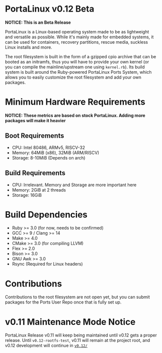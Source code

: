 # PortaLinux v0.12 Beta

**NOTICE: This is an Beta Release**

PortaLinux is a Linux-based operating system made to be as lightweight and
versatile as possible. While it's mainly made for embedded systems, it can be
used for containers, recovery partitions, rescue media, suckless Linux installs
and more.

The root filesystem is built in the form of a gzipped cpio archive that can be
booted as an initramfs, thus you will have to provide your own kernel (or you
can compile the mainline/upstream one using `kernel.rb`). Its build system is
built around the Ruby-powered PortaLinux Ports System, which allows you to
easily customize the root filesystem and add your own packages.

# Minimum Hardware Requirements

**NOTICE: These metrics are based on stock PortaLinux. Adding more packages will make it heavier**

## Boot Requirements

- CPU: Intel 80486, ARMv5, RISCV-32
- Memory: 64MiB (x86), 32MiB (ARM/RISCV)
- Storage: 8-10MiB (Depends on arch)

## Build Requirements

- CPU: Irrelevant. Memory and Storage are more important here
- Memory: 2GiB at 2 threads
- Storage: 16GiB

# Build Dependencies

- Ruby >= 3.0 (for now, needs to be confirmed)
- GCC >= 9 / Clang >= 14
- Make >= 4.0
- CMake >= 3.0 (for compiling LLVM)
- Flex >= 2.0
- Bison >= 3.0
- GNU Awk >= 3.0
- Rsync (Required for Linux headers)

# Contributions

Contributions to the root filesystem are not open yet, but you can submit
packages for the Ports User Repo once that is fully set up.

# v0.11 Maintenance Mode Notice

PortaLinux Release v0.11 will keep being maintained until v0.12 gets a proper
release. Until `v0.12-rootfs-test`, v0.11 will remain at the project root, and
v0.12 development will continue in [`v0.12/`](v0.12)
